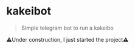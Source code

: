 # kakeibot

> Simple telegram bot to run a kakeibo

⚠️Under construction, I just started the project⚠️

